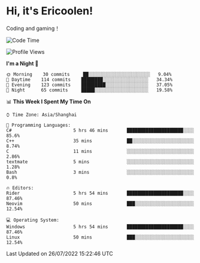 # Hi, it's Ericoolen!
Coding and gaming！

<!--START_SECTION:waka-->
![Code Time](http://img.shields.io/badge/Code%20Time-340%20hrs%2052%20mins-blue)

![Profile Views](http://img.shields.io/badge/Profile%20Views-2-blue)

**I'm a Night 🦉** 

```text
🌞 Morning    30 commits     ██░░░░░░░░░░░░░░░░░░░░░░░   9.04% 
🌆 Daytime    114 commits    ████████░░░░░░░░░░░░░░░░░   34.34% 
🌃 Evening    123 commits    █████████░░░░░░░░░░░░░░░░   37.05% 
🌙 Night      65 commits     █████░░░░░░░░░░░░░░░░░░░░   19.58%

```


📊 **This Week I Spent My Time On** 

```text
⌚︎ Time Zone: Asia/Shanghai

💬 Programming Languages: 
C#                       5 hrs 46 mins       █████████████████████░░░░   85.6% 
C++                      35 mins             ██░░░░░░░░░░░░░░░░░░░░░░░   8.74% 
C                        11 mins             ░░░░░░░░░░░░░░░░░░░░░░░░░   2.86% 
textmate                 5 mins              ░░░░░░░░░░░░░░░░░░░░░░░░░   1.28% 
Bash                     3 mins              ░░░░░░░░░░░░░░░░░░░░░░░░░   0.8%

🔥 Editors: 
Rider                    5 hrs 54 mins       █████████████████████░░░░   87.46% 
Neovim                   50 mins             ███░░░░░░░░░░░░░░░░░░░░░░   12.54%

💻 Operating System: 
Windows                  5 hrs 54 mins       █████████████████████░░░░   87.46% 
Linux                    50 mins             ███░░░░░░░░░░░░░░░░░░░░░░   12.54%

```


 Last Updated on 26/07/2022 15:22:46 UTC
<!--END_SECTION:waka-->

